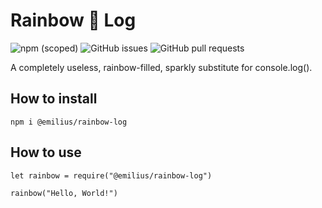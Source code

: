 # Rainbow :rainbow: Log
![npm (scoped)](https://img.shields.io/npm/v/@emilius/rainbow-log)
![GitHub issues](https://img.shields.io/github/issues-raw/brians-open-source-stuff/rainbow-log)
![GitHub pull requests](https://img.shields.io/github/issues-pr/brians-open-source-stuff/rainbow-log)

A completely useless, rainbow-filled, sparkly substitute for console.log().

## How to install
```
npm i @emilius/rainbow-log
```

## How to use
```
let rainbow = require("@emilius/rainbow-log")

rainbow("Hello, World!")
```